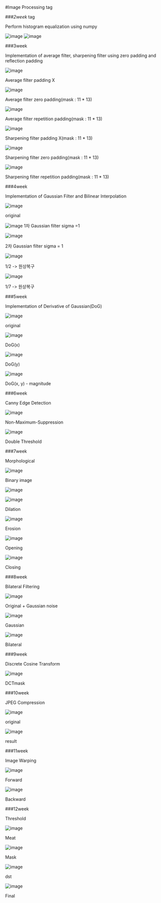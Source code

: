 #Image Processing tag

###*2week* tag

Perform histogram equalization using numpy

![image](https://user-images.githubusercontent.com/28483545/122226957-6a40bd80-cef1-11eb-983c-6047246ad0ee.png)
![image](https://user-images.githubusercontent.com/28483545/122226969-6dd44480-cef1-11eb-9f7a-1888c92d2ff4.png)

###3week

Implementation of average filter, sharpening filter using zero padding and reflection padding

![image](https://user-images.githubusercontent.com/28483545/122227724-1edadf00-cef2-11eb-9487-f6f7eaedd15e.png)

Average filter padding X

![image](https://user-images.githubusercontent.com/28483545/122227734-20a4a280-cef2-11eb-9b12-ee76b0a097b4.png)

Average filter zero padding(mask : 11 * 13)

![image](https://user-images.githubusercontent.com/28483545/122227740-226e6600-cef2-11eb-8d8d-542d5b870d38.png)

Average filter repetition padding(mask : 11 * 13)

![image](https://user-images.githubusercontent.com/28483545/122227751-24d0c000-cef2-11eb-9c4b-736d30afeddb.png)

Sharpening filter padding X(mask : 11 * 13)

![image](https://user-images.githubusercontent.com/28483545/122227757-2601ed00-cef2-11eb-916d-70f086f28bc7.png)

Sharpening filter zero padding(mask : 11 * 13)

![image](https://user-images.githubusercontent.com/28483545/122227762-27331a00-cef2-11eb-97a3-1639333a90b1.png)

Sharpening filter repetition padding(mask : 11 * 13)


###4week

Implementation of Gaussian Filter and Bilinear Interpolation

![image](https://user-images.githubusercontent.com/28483545/122228141-88f38400-cef2-11eb-8dbb-691dba66f901.png)

original

![image](https://user-images.githubusercontent.com/28483545/122228149-8abd4780-cef2-11eb-8a79-92f44ecbfc65.png)
1차 Gaussian filter
sigma =1       

![image](https://user-images.githubusercontent.com/28483545/122228157-8bee7480-cef2-11eb-9bfe-ba33c60a1b34.png)

2차 Gaussian filter
sigma = 1

![image](https://user-images.githubusercontent.com/28483545/122228302-aaed0680-cef2-11eb-90b7-40245fcceba3.png)

1/2 -> 원상복구                  

![image](https://user-images.githubusercontent.com/28483545/122228313-ac1e3380-cef2-11eb-84cf-5a24089fd0be.png)

 1/7 -> 원상복구

###5week

Implementation of Derivative of Gaussian(DoG)

![image](https://user-images.githubusercontent.com/28483545/122228141-88f38400-cef2-11eb-8dbb-691dba66f901.png)

original

![image](https://user-images.githubusercontent.com/28483545/122228457-d243d380-cef2-11eb-869c-902f92a333ac.png)

DoG(x)

![image](https://user-images.githubusercontent.com/28483545/122228466-d40d9700-cef2-11eb-88d5-dddcff67932f.png)

DoG(y)

![image](https://user-images.githubusercontent.com/28483545/122228469-d53ec400-cef2-11eb-9e3b-c4b4b69f1867.png)

DoG(x, y) - magnitude

###6week

Canny Edge Detection

![image](https://user-images.githubusercontent.com/28483545/122417729-aabd3b80-cfc4-11eb-902d-e105fb3b4fb3.png)

Non-Maximum-Suppression

![image](https://user-images.githubusercontent.com/28483545/122417762-b1e44980-cfc4-11eb-9837-e50b1360a77a.png)

Double Threshold

###7week

Morphological

![image](https://user-images.githubusercontent.com/28483545/122418291-0e476900-cfc5-11eb-9940-7dd06d39b96f.png)

Binary image

![image](https://user-images.githubusercontent.com/28483545/122418313-130c1d00-cfc5-11eb-83b4-7ac52fb7ecdc.png)

![image](https://user-images.githubusercontent.com/28483545/122418366-1ef7df00-cfc5-11eb-9083-9e68d4987d09.png)

Dilation

![image](https://user-images.githubusercontent.com/28483545/122418380-215a3900-cfc5-11eb-846a-99af67b1d006.png)

Erosion

![image](https://user-images.githubusercontent.com/28483545/122418424-27501a00-cfc5-11eb-94f5-f3292e1252de.png)

Opening

![image](https://user-images.githubusercontent.com/28483545/122418535-3d5dda80-cfc5-11eb-9083-adb098bd4400.png)

Closing

###8week

Bilateral Filtering

![image](https://user-images.githubusercontent.com/28483545/122418775-6b431f00-cfc5-11eb-8e99-d017fa768271.png)

Original + Gaussian noise

![image](https://user-images.githubusercontent.com/28483545/122418795-6f6f3c80-cfc5-11eb-973b-f72d68ae9051.png)

Gaussian

![image](https://user-images.githubusercontent.com/28483545/122418815-7302c380-cfc5-11eb-96da-a40bb19fbed5.png)

Bilateral


###9week

Discrete Cosine Transform

![image](https://user-images.githubusercontent.com/28483545/122419007-962d7300-cfc5-11eb-9ebd-f6cf2a454928.png)

DCTmask

###10week

JPEG Compression

![image](https://user-images.githubusercontent.com/28483545/122419209-b78e5f00-cfc5-11eb-92ee-0220b943460c.png)

original

![image](https://user-images.githubusercontent.com/28483545/122419233-b9f0b900-cfc5-11eb-9fd6-311c541f22c7.png)

result

###11week

Image Warping

![image](https://user-images.githubusercontent.com/28483545/122419682-0f2cca80-cfc6-11eb-8f12-4ad317bb4de5.png)

Forward

![image](https://user-images.githubusercontent.com/28483545/122419689-10f68e00-cfc6-11eb-8d6f-77414e2dc24d.png)

Backward

###12week

Threshold

![image](https://user-images.githubusercontent.com/28483545/122419837-2f5c8980-cfc6-11eb-89cc-74a7c3460e08.png)

Meat

![image](https://user-images.githubusercontent.com/28483545/122419864-34213d80-cfc6-11eb-832b-06b037a59520.png)

Mask

![image](https://user-images.githubusercontent.com/28483545/122419892-38e5f180-cfc6-11eb-9c3c-37361a0b9881.png)

dst

![image](https://user-images.githubusercontent.com/28483545/122419917-3daaa580-cfc6-11eb-8775-9fa3e876d740.png)

Final
